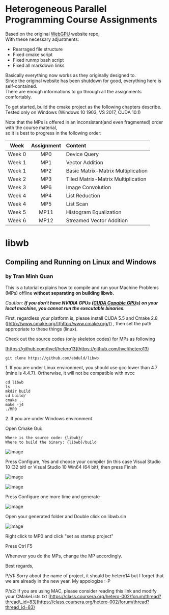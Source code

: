 Heterogeneous Parallel Programming Course Assignments
=====

Based on the original [WebGPU](https://github.com/abduld/WebGPU) website repo,<br>
With these necessary adjustments:
* Rearraged file structure
* Fixed cmake script
* Fixed runmp bash script
* Fixed all markdown links

Basically everything now works as they originally designed to.<br>
Since the original website has been shutdown for good, everything here is self-contained.<br>
There are enough informations to go through all the assignments comfortably.

To get started, build the cmake project as the following chapters describe.<br>
Tested only on Windows (Windows 10 1903, VS 2017, CUDA 10.1)

Note that the MPs is offered in an inconsistant(and even fragmented) order with the course material,<br>
so it is best to progress in the following order:

Week | Assignment | Content
:--: | :--: | :--
Week 0 | MP0 | Device Query
Week 1 | MP1 | Vector Addition
Week 1 | MP2 | Basic Matrix-Matrix Multiplication
Week 2 | MP3 | Tiled Matrix-Matrix Multiplication
Week 3 | MP6 | Image Convolution
Week 4 | MP4 | List Reduction
Week 4 | MP5 | List Scan
Week 5 | MP11 | Histogram Equalization
Week 6 | MP12 | Streamed Vector Addition

libwb
=====

## Compiling and Running on Linux and Windows
### by Tran Minh Quan

This is a tutorial explains how to compile and run your Machine
Problems (MPs) offline **without separating on building libwb.**

_Caution: **If you don't have NVIDIA GPUs ([CUDA Capable GPU](https://developer.nvidia.com/cuda-gpus)s) on your local machine, you cannot run the executable binaries.**_

First, regardless your platform is, please install CUDA 5.5
and Cmake 2.8 ([](http://www.cmake.org/)[](http://www.cmake.org/)[](http://www.cmake.org/)[](http://www.cmake.org/)[http://www.cmake.org/](http://www.cmake.org/)) , then set the path appropriate to these things (linux).

Check out the source codes (only skeleton codes) for MPs as
following

[](https://github.com/hvcl/hetero13)[](https://github.com/hvcl/hetero13)[](https://github.com/hvcl/hetero13)[](https://github.com/hvcl/hetero13)[https://github.com/hvcl/hetero13](https://github.com/hvcl/hetero13)

    git clone https://github.com/abduld/libwb

1\. If you are under Linux environment, you should use gcc lower than 4.7 (mine is 4.4.7).
Ortherwise, it will not be compatible with nvcc

    cd libwb
    ls
    mkdir build
    cd build/
    cmake ..
    make -j4
    ./MP0

2\. If you are under Windows environment

Open Cmake Gui:

    Where is the source code: {libwb}/
    Where to build the binary: {libwb}/build

![image](https://coursera-forum-screenshots.s3.amazonaws.com/5d/d77a10785611e3ae687ff4063e578b/1.png)

Press Configure, Yes and choose your compiler (in this case Visual
Studio 10 (32 bit) or Visual Studio 10 Win64 (64 bit), then press Finish

![image](https://coursera-forum-screenshots.s3.amazonaws.com/75/ee29f0785611e3ae687ff4063e578b/2.png)

![image](https://coursera-forum-screenshots.s3.amazonaws.com/e5/1e0fc0785611e3ae687ff4063e578b/3.png)

Press Configure one more time and generate

![image](https://coursera-forum-screenshots.s3.amazonaws.com/11/315360785711e3ae687ff4063e578b/4.png)

Open your generated folder and Double click on libwb.sln

![image](https://coursera-forum-screenshots.s3.amazonaws.com/3a/5da3b0785711e3ae687ff4063e578b/5.png)

Right click to MP0 and click "set as startup project"

Press Ctrl F5

Whenever you do the MPs, change the MP accordingly.

Best regards,

P/s1: Sorry about the name of project, it should be hetero14 but I forget that we are already in the new year. My appologize :-P

P/s2: If you are using MAC, please consider reading this link and modify your CMakeLists.txt
[https://class.coursera.org/hetero-002/forum/thread?thread\_id=83](https://class.coursera.org/hetero-002/forum/thread?thread_id=83)

